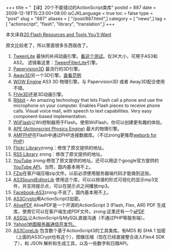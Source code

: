 +++
title = "【译】20个不能错过的ActionScript类库"
postid = 887
date = 2009-12-18T15:23:00+08:00
isCJKLanguage = true
toc = false
type = "post"
slug = "887"
aliases = [ "/post/887.html",]
category = [ "news",]
tag = [ "actionscript", "flash", "library", "translation",]
+++


本文译自[20 Flash Resources and Tools You’ll
Want](http://www.weberdesignlabs.com/blog/2008/08/20-flash-resources-and-tools-youll-want/)

原文比较老了，所以里面很多东西我改了。

1.  [TweenLite](http://blog.greensock.com/tweenliteas3/ "TweenLite")
    最快的补间动画引擎。[看这个测试](http://blog.greensock.com/tweening-speed-test/ "Speed Test")。仅3K大小，可用于AS3和
    AS2。
    滤镜看这里：[TweenFilterLite](http://www.greensock.com/ActionScript/TweenFilterLiteAS3/ "TweenFilterLiteAS3")引擎。
2.  [Papervision3D](http://code.google.com/p/papervision3d/ "Papervision3D")
    最流行的3D引擎。
3.  [Away3D](http://away3d.com/ "Away3D")另一个3D引擎。[查看范例](http://www.closier.nl/playground/greenplanet.html "Green Planet Demo")
4.  [WOW
    Engine](http://seraf.mediabox.fr/wow-engine/as3-3d-physics-engine-wow-engine/ "WOW-Engine")
    AS3 3D 物理引擎。与 Papervision3D 或者 Away3D配合使用不错。
5.  [FIVe3D](http://five3d.mathieu-badimon.com/ "FIVe3D")还是3D动画引擎。
6.  [Ribbit](http://developer.ribbit.com "Ribbit") – An amazing
    technology that lets Flash call a phone and use the microphone on
    your computer. Enables Flash pieces to receive phone calls. Visual
    voice mail, with speech to text capabilities. Very easy
    component-based implementation.
7.  [WiiFlash](http://wiiflash.bytearray.org/ "WiiFlash")让Wii控制器用于Flash。使用WiiFlash，你可以创建更有趣的体验。
8.  [APE (Actionscript Physics Engine)](http://www.cove.org/ape/ "APE")
    最大的物理引擎。
9.  [AMFPHP](http://www.amfphp.org/ "AMFPHP")在Flash中通过PHP连接数据库。（不过zrong更推荐[weborb
    for PHP](http://www.themidnightcoders.com/products/weborb-for-php)）
10. [Flickr
    Library](http://code.google.com/p/as3flickrlib/ "Flickr")zrong：修改了原文提供的地址。
11. [RSS
    Library](http://code.google.com/p/as3syndicationlib/ "RSS Library")
    zrong：修改了原文提供的地址。
12. [YouTube](http://code.google.com/p/as3youtubelib/ "YouTube")
    zrong:修改了原文提供的地址。还可以用这个google官方提供的[YouTube
    API](http://code.google.com/intl/en/apis/youtube/flash_api_reference.html)。当然，国内基本用不上。
13. [FZip](http://codeazur.com.br/lab/fzip/ "FZip")在客户端压缩zip文件。以前必须使用服务器端代码才能做到这些。
14. [AS3SoundEditorLib](http://code.google.com/p/as3soundeditorlib/ "AS3SoundEditorLib")
    使用这个库，可以以频谱的形式可视化的显示mp3文件，并支持提示点，可以在提示点之间播放mp3。
15. [Facebook-AS3](http://code.google.com/p/facebook-as3/ "Facebook-AS3")zrong:不说了，国内基本用不上。
16. [AS3Crypto](http://code.google.com/p/as3crypto/ "AS3Crypto")用ActionScript3加密。
17. [AlivePDF](http://code.google.com/p/alivepdf/ "AlivePDF")
    AlivePDF是一个开源的ActionScript 3 (Flash, Flex, AIR) PDF
    生成库。使用它可以在客户端生成PDF文件。zrong:这里还有一个[aPDF](http://code.google.com/p/apdf/)
18. [ASSQL](http://code.google.com/p/assql/ "ASSQL")让ActionScript与MySQL直接沟通（不通过PHP等服务端）。
19. <a title="Yahoo! Maps Communication Kit" href="http://developer.yahoo.com/flash/astra-webapis/" target="_blank">Yahoo!地图服务器通信开发包。
20. [AS3CoreLib](http://code.google.com/p/as3corelib/ "AS3CoreLib")
    包含数个基于ActionScript3的工具类库。有MD5 和 SHA 1
    加密（上面的AS3Crypt也有这个），图像压缩（现在已经直接整合进入Flex4
    SDK了），和 JSON 解析和生成工具，以及一些数字和日期API。

